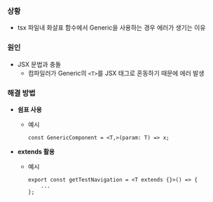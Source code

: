 ### 상황

- tsx 파일내 화살표 함수에서 Generic을 사용하는 경우 에러가 생기는 이유

### 원인

- JSX 문법과 충돌
  - 컴파일러가 Generic의 `<T>`를 JSX 태그로 혼동하기 때문에 에러 발생

### 해결 방법

- <b>쉼표 사용</b>

  - 예시
    ```tsx
    const GenericComponent = <T,>(param: T) => x;
    ```

- <b>extends 활용</b>

  - 예시
    ```tsx
    export const getTestNavigation = <T extends {}>() => {
        ...
    };
    ```
